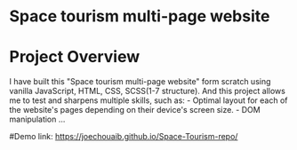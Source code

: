 # Space tourism multi-page website
# Project Overview
I have built this "Space tourism multi-page website" form scratch using vanilla JavaScript, HTML, CSS, SCSS(1-7 structure). And this project allows me to test and sharpens multiple skills, such as: - Optimal layout for each of the website's pages depending on their device's screen size. - DOM manipulation ...

#Demo
link: https://joechouaib.github.io/Space-Tourism-repo/
